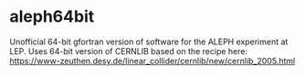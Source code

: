 # aleph64bit
Unofficial 64-bit gfortran version of software for the ALEPH experiment at LEP.
Uses 64-bit version of CERNLIB based on the recipe here:
https://www-zeuthen.desy.de/linear_collider/cernlib/new/cernlib_2005.html
